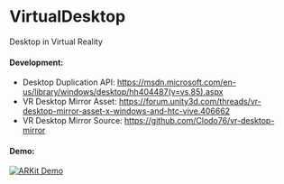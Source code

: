# VirtualDesktop
Desktop in Virtual Reality

#### Development:
* Desktop Duplication API: https://msdn.microsoft.com/en-us/library/windows/desktop/hh404487(v=vs.85).aspx
* VR Desktop Mirror Asset: https://forum.unity3d.com/threads/vr-desktop-mirror-asset-x-windows-and-htc-vive.406662
* VR Desktop Mirror Source: https://github.com/Clodo76/vr-desktop-mirror

#### Demo:
[![ARKit Demo](http://img.youtube.com/vi/SpH9v4E3K4A/0.jpg)](http://www.youtube.com/watch?v=SpH9v4E3K4A)

